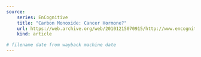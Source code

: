 ```yaml
---
source: 
    series: EnCognitive
    title: "Carbon Monoxide: Cancer Hormone?"
    url: https://web.archive.org/web/20101215070915/http://www.encognitive.com/node/13878
    kind: article

# filename date from wayback machine date
---
```

